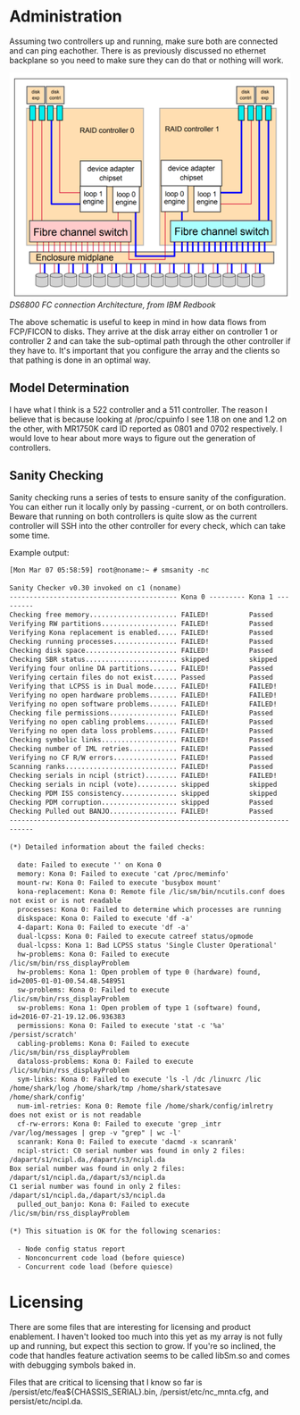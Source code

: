 # Administration

Assuming two controllers up and running, make sure both are connected and can ping eachother. There is as previously discussed no ethernet backplane so you need to make sure they can do that or nothing will work.

![DS6800 FC Architecture](images/ds6800-connection.png)*DS6800 FC connection Architecture, from IBM Redbook*

The above schematic is useful to keep in mind in how data flows from FCP/FICON to disks. They arrive at the disk array either on controller 1 or controller 2 and
can take the sub-optimal path through the other controller if they have to. It's important that you configure the array and the clients so that pathing is
done in an optimal way.

## Model Determination

I have what I think is a 522 controller and a 511 controller. The reason I believe that is because looking at /proc/cpuinfo I see 1.18 on one and 1.2 on the other, with MR1750K card ID reported as 0801 and 0702 respectively. I would love to hear about more ways to figure out the generation of controllers.

## Sanity Checking
Sanity checking runs a series of tests to ensure sanity of the configuration. You can either run it locally only by passing -current, or on both controllers. Beware that running on both controllers is quite slow as the current controller will SSH into the other controller for every check, which can take some time.

Example output:

```
[Mon Mar 07 05:58:59] root@noname:~ # smsanity -nc   

Sanity Checker v0.30 invoked on c1 (noname)
------------------------------------------ Kona 0 --------- Kona 1 ---------
Checking free memory...................... FAILED!          Passed           
Verifying RW partitions................... FAILED!          Passed           
Verifying Kona replacement is enabled..... FAILED!          Passed           
Checking running processes................ FAILED!          Passed           
Checking disk space....................... FAILED!          Passed           
Checking SBR status....................... skipped          skipped          
Verifying four online DA partitions....... FAILED!          Passed           
Verifying certain files do not exist...... Passed           Passed           
Verifying that LCPSS is in Dual mode...... FAILED!          FAILED!          
Verifying no open hardware problems....... FAILED!          FAILED!          
Verifying no open software problems....... FAILED!          FAILED!          
Checking file permissions................. FAILED!          Passed           
Verifying no open cabling problems........ FAILED!          Passed           
Verifying no open data loss problems...... FAILED!          Passed           
Checking symbolic links................... FAILED!          Passed           
Checking number of IML retries............ FAILED!          Passed           
Verifying no CF R/W errors................ FAILED!          Passed           
Scanning ranks............................ FAILED!          Passed           
Checking serials in ncipl (strict)........ FAILED!          FAILED!          
Checking serials in ncipl (vote).......... skipped          skipped          
Checking PDM ISS consistency.............. skipped          skipped          
Checking PDM corruption................... skipped          Passed           
Checking Pulled out BANJO................. FAILED!          Passed           
----------------------------------------------------------------------------

(*) Detailed information about the failed checks:

  date: Failed to execute '' on Kona 0
  memory: Kona 0: Failed to execute 'cat /proc/meminfo'
  mount-rw: Kona 0: Failed to execute 'busybox mount'
  kona-replacement: Kona 0: Remote file /lic/sm/bin/ncutils.conf does not exist or is not readable
  processes: Kona 0: Failed to determine which processes are running
  diskspace: Kona 0: Failed to execute 'df -a'
  4-dapart: Kona 0: Failed to execute 'df -a'
  dual-lcpss: Kona 0: Failed to execute catreef status/opmode
  dual-lcpss: Kona 1: Bad LCPSS status 'Single Cluster Operational'
  hw-problems: Kona 0: Failed to execute /lic/sm/bin/rss_displayProblem
  hw-problems: Kona 1: Open problem of type 0 (hardware) found, id=2005-01-01-00.54.48.548951
  sw-problems: Kona 0: Failed to execute /lic/sm/bin/rss_displayProblem
  sw-problems: Kona 1: Open problem of type 1 (software) found, id=2016-07-21-19.12.06.936383
  permissions: Kona 0: Failed to execute 'stat -c '%a' /persist/scratch'
  cabling-problems: Kona 0: Failed to execute /lic/sm/bin/rss_displayProblem
  dataloss-problems: Kona 0: Failed to execute /lic/sm/bin/rss_displayProblem
  sym-links: Kona 0: Failed to execute 'ls -l /dc /linuxrc /lic /home/shark/log /home/shark/tmp /home/shark/statesave /home/shark/config'
  num-iml-retries: Kona 0: Remote file /home/shark/config/imlretry does not exist or is not readable
  cf-rw-errors: Kona 0: Failed to execute 'grep _intr /var/log/messages | grep -v "grep" | wc -l'
  scanrank: Kona 0: Failed to execute 'dacmd -x scanrank'
  ncipl-strict: C0 serial number was found in only 2 files: /dapart/s1/ncipl.da,/dapart/s3/ncipl.da
Box serial number was found in only 2 files: /dapart/s1/ncipl.da,/dapart/s3/ncipl.da
C1 serial number was found in only 2 files: /dapart/s1/ncipl.da,/dapart/s3/ncipl.da
  pulled_out_banjo: Kona 0: Failed to execute /lic/sm/bin/rss_displayProblem

(*) This situation is OK for the following scenarios:

  - Node config status report
  - Nonconcurrent code load (before quiesce)
  - Concurrent code load (before quiesce)
```

# Licensing
There are some files that are interesting for licensing and product enablement. I haven't looked too much into this yet as my array is not fully up and running, but expect this section to grow. If you're so inclined, the code that handles feature activation seems to be called libSm.so and comes with debugging symbols baked in.

Files that are critical to licensing that I know so far is /persist/etc/fea${CHASSIS_SERIAL}.bin, /persist/etc/nc_mnta.cfg, and persist/etc/ncipl.da.
